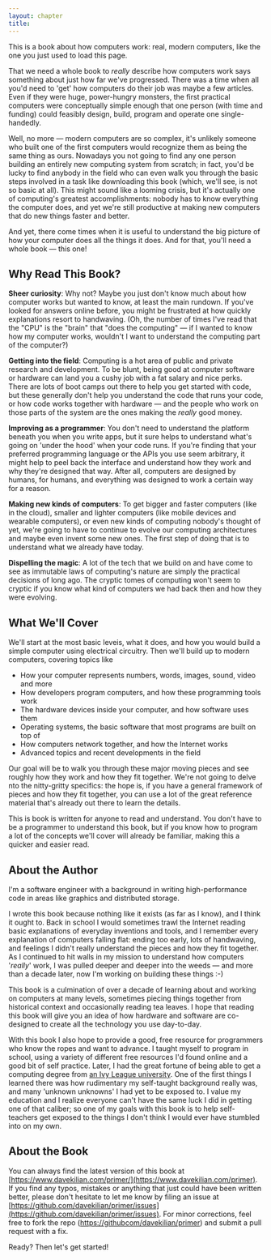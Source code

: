```yaml
---
layout: chapter
title:
---
```


This is a book about how computers work: real, modern computers, like the one you just used to load this page.

That we need a whole book to *really* describe how computers work says something about just how far we've progressed. There was a time when all you'd need to 'get' how computers do their job was maybe a few articles. Even if they were huge, power-hungry monsters, the first practical computers were conceptually simple enough that one person (with time and funding) could feasibly design, build, program and operate one single-handedly.

Well, no more &mdash; modern computers are so complex, it's unlikely someone who built one of the first computers would recognize them as being the same thing as ours. Nowadays you not going to find any one person building an entirely new computing system from scratch; in fact, you'd be lucky to find anybody in the  field who can even walk you through the basic steps involved in a task like downloading this book (which, we'll see, is not so basic at all). This might sound like a looming crisis, but it's actually one of computing's greatest accomplishments: nobody has to know everything the computer does, and yet we're still productive at making new computers that do new things faster and better.

And yet, there come times when it is useful to understand the big picture of how your computer does all the things it does. And for that, you'll need a whole book &mdash; this one!

## Why Read This Book?

**Sheer curiosity**: Why not? Maybe you just don't know much about how computer works but wanted to know, at least the main rundown. If you've looked for answers online before, you might be frustrated at how quickly explanations resort to handwaving. (Oh, the number of times I've read that the "CPU" is the "brain" that "does the computing" &mdash; if I wanted to know how my computer works, wouldn't I want to understand the computing part of the computer?)

**Getting into the field**: Computing is a hot area of public and private research and development. To be blunt, being good at computer software or hardware can land you a cushy job with a fat salary and nice perks. There are lots of boot camps out there to help you get started with code, but these generally don't help you understand the code that runs your code, or how code works together with hardware &mdash; and the people who work on those parts of the system are the ones making the *really* good money.

**Improving as a programmer**: You don't need to understand the platform beneath you when you write apps, but it sure helps to understand what's going on 'under the hood' when your code runs. If you're finding that your preferred programming language or the APIs you use seem arbitrary, it might help to peel back the interface and understand how they work and why they're designed that way. After all, computers are designed by humans, for humans, and everything was designed to work a certain way for a reason.

**Making new kinds of computers**: To get bigger and faster computers (like in the cloud), smaller and lighter computers (like mobile devices and wearable computers), or even new kinds of computing nobody's thought of yet, we're going to have to continue to evolve our computing architectures and maybe even invent some new ones. The first step of doing that is to understand what we already have today.

**Dispelling the magic**: A lot of the tech that we build on and have come to see as immutable laws of computing's nature are simply the practical decisions of long ago. The cryptic tomes of computing won't seem to cryptic if you know what kind of computers we had back then and how they were evolving.

## What We'll Cover

We'll start at the most basic leveis, what it does, and how you would build a simple computer using electrical circuitry. Then we'll build up to modern computers, covering topics like

* How your computer represents numbers, words, images, sound, video and more
* How developers program computers, and how these programming tools work
* The hardware devices inside your computer, and how software uses them
* Operating systems, the basic software that most programs are built on top of
* How computers network together, and how the Internet works
* Advanced topics and recent developments in the field

Our goal will be to walk you through these major moving pieces and see roughly how they work and how they fit together. We're not going to delve nto the nitty-gritty specifics: the hope is, if you have a general framework of pieces and how they fit together, you can use a lot of the great reference material that's already out there to learn the details.

This is book is written for anyone to read and understand. You don't have to be a programmer to understand this book, but if you know how to program a lot of the concepts we'll cover will already be familiar, making this a quicker and easier read.

## About the Author

I'm a software engineer with a background in writing high-performance code in areas like graphics and distributed storage.

I wrote this book because nothing like it exists (as far as I know), and I think it ought to. Back in school I would sometimes trawl the Internet reading basic explanations of everyday inventions and tools, and I remember every explanation of computers falling flat: ending too early, lots of handwaving, and feelings I didn't really understand the pieces and how they fit together. As I continued to hit walls in my mission to understand how computers '*really*' work, I was pulled deeper and deeper into the weeds &mdash; and more than a decade later, now I'm working on building these things :-)

This book is a culmination of over a decade of learning about and working on computers at many levels, sometimes piecing things together from historical context and occasionally reading tea leaves. I hope that reading this book will give you an idea of how hardware and software are co-designed to create all the technology you use day-to-day.

With this book I also hope to provide a good, free resource for programmers who know the ropes and want to advance. I taught myself to program in school, using a variety of different free resources I'd found online and a good bit of self practice. Later, I had the great fortune of being able to get a computing degree from [an Ivy League university](https://www.brown.edu). One of the first things I learned there was how rudimentary my self-taught background really was, and many 'unknown unknowns' I had yet to be exposed to. I value my education and I realize everyone can't have the same luck I did in getting one of that caliber; so one of my goals with this book is to help self-teachers get exposed to the things I don't think I would ever have stumbled into on my own.

## About the Book

You can always find the latest version of this book at [https://www.davekilian.com/primer/](https://www.davekilian.com/primer). If you find any typos, mistakes or anything that just could have been written better, please don't hesitate to let me know by filing an issue at [https://github.com/davekilian/primer/issues](https://github.com/davekilian/primer/issues). For minor corrections, feel free to fork the repo ([https://githubcom/davekilian/primer](https://github.com/davekilian/primer)) and submit a pull request with a fix. 

Ready? Then let's get started!